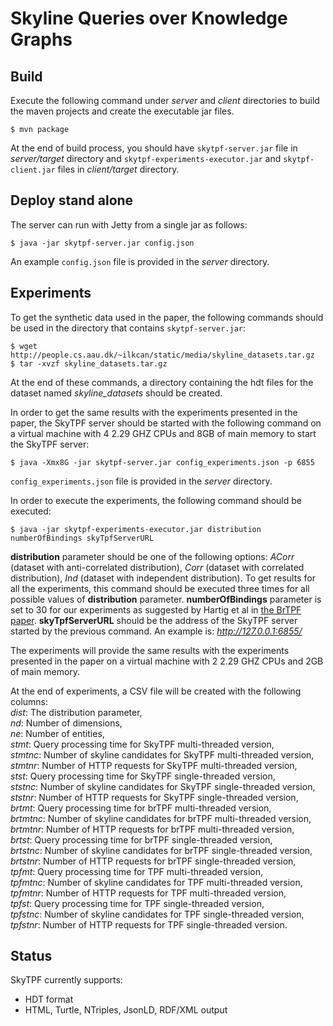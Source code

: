 # Skyline Queries over Knowledge Graphs

## Build
Execute the following command under *server* and *client* directories to build the maven projects and create the executable jar files.
```
$ mvn package
```
At the end of build process, you should have `skytpf-server.jar` file in *server/target* directory and `skytpf-experiments-executor.jar` and `skytpf-client.jar` files in *client/target* directory.

## Deploy stand alone
The server can run with Jetty from a single jar as follows:
```
$ java -jar skytpf-server.jar config.json
```
An example `config.json` file is provided in the *server* directory.

## Experiments
To get the synthetic data used in the paper, the following commands should be used in the directory that contains `skytpf-server.jar`:
```
$ wget http://people.cs.aau.dk/~ilkcan/static/media/skyline_datasets.tar.gz
$ tar -xvzf skyline_datasets.tar.gz 
```
At the end of these commands, a directory containing the hdt files for the dataset named *skyline_datasets* should be created.

In order to get the same results with the experiments presented in the paper, the SkyTPF server should be started with the following command on a virtual machine with 4 2.29 GHZ CPUs and 8GB of main memory to start the SkyTPF server:
```
$ java -Xmx8G -jar skytpf-server.jar config_experiments.json -p 6855
```
`config_experiments.json` file is provided in the *server* directory.

In order to execute the experiments, the following command should be executed:
```
$ java -jar skytpf-experiments-executor.jar distribution numberOfBindings skyTpfServerURL
``` 
**distribution** parameter should be one of the following options: *ACorr* (dataset with anti-correlated distribution), *Corr* (dataset with correlated distribution), *Ind* (dataset with independent distribution). To get results for all the experiments, this command should be executed three times for all possible values of **distribution** parameter.
**numberOfBindings** parameter is set to 30 for our experiments as suggested by Hartig et al in [the BrTPF paper](https://link.springer.com/chapter/10.1007%2F978-3-319-48472-3_48).
**skyTpfServerURL** should be the address of the SkyTPF server started by the previous command. An example is: *http://127.0.0.1:6855/*

The experiments will provide the same results with the experiments presented in the paper on a virtual machine with 2 2.29 GHZ CPUs and 2GB of main memory.

At the end of experiments, a CSV file will be created with the following columns:\
*dist*: The distribution parameter,\
*nd*: Number of dimensions,\
*ne*: Number of entities,\
*stmt*: Query processing time for SkyTPF multi-threaded version,\
*stmtnc*: Number of skyline candidates for SkyTPF multi-threaded version, \
*stmtnr*: Number of HTTP requests for SkyTPF multi-threaded version,\
*stst*: Query processing time for SkyTPF single-threaded version,\
*ststnc*: Number of skyline candidates for SkyTPF single-threaded version,\
*ststnr*: Number of HTTP requests for SkyTPF single-threaded version,\
*brtmt*: Query processing time for brTPF multi-threaded version,\
*brtmtnc*: Number of skyline candidates for brTPF multi-threaded version,\
*brtmtnr*: Number of HTTP requests for brTPF multi-threaded version,\
*brtst*: Query processing time for brTPF single-threaded version,\
*brtstnc*: Number of skyline candidates for brTPF single-threaded version,\
*brtstnr*: Number of HTTP requests for brTPF single-threaded version,\
*tpfmt*: Query processing time for TPF multi-threaded version,\
*tpfmtnc*: Number of skyline candidates for TPF multi-threaded version,\
*tpfmtnr*: Number of HTTP requests for TPF multi-threaded version,\
*tpfst*: Query processing time for TPF single-threaded version,\
*tpfstnc*: Number of skyline candidates for TPF single-threaded version,\
*tpfstnr*: Number of HTTP requests for TPF single-threaded version.

## Status
SkyTPF currently supports:
- HDT format
- HTML, Turtle, NTriples, JsonLD, RDF/XML output
